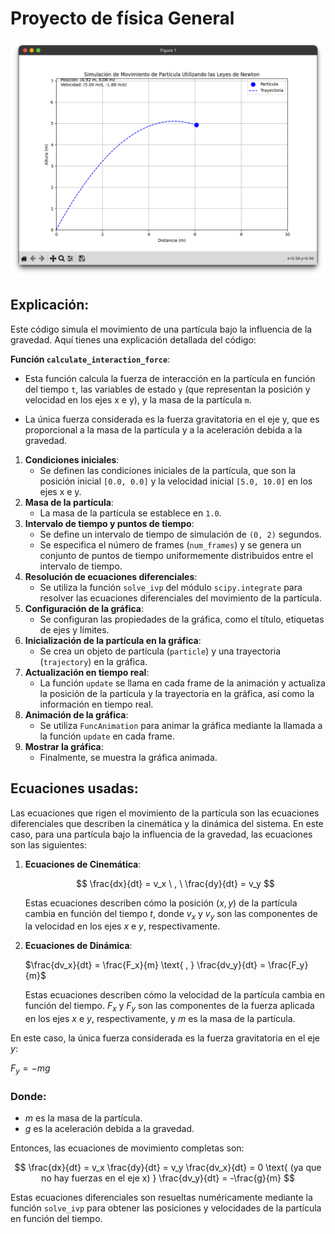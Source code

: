# Proyecto de física General

![Screenshot](./Screenshot.png)

## Explicación:

Este código simula el movimiento de una partícula bajo la influencia de la gravedad. Aquí tienes una explicación detallada del código:

**Función `calculate_interaction_force`**:

- Esta función calcula la fuerza de interacción en la partícula en función del tiempo `t`, las variables de estado `y` (que representan la posición y velocidad en los ejes x e y), y la masa de la partícula `m`.

- La única fuerza considerada es la fuerza gravitatoria en el eje y, que es proporcional a la masa de la partícula y a la aceleración debida a la gravedad.
1. **Condiciones iniciales**:
    - Se definen las condiciones iniciales de la partícula, que son la posición inicial `[0.0, 0.0]` y la velocidad inicial `[5.0, 10.0]` en los ejes x e y.
2. **Masa de la partícula**:
    - La masa de la partícula se establece en `1.0`.
3. **Intervalo de tiempo y puntos de tiempo**:
    - Se define un intervalo de tiempo de simulación de `(0, 2)` segundos.
    - Se especifica el número de frames (`num_frames`) y se genera un conjunto de puntos de tiempo uniformemente distribuidos entre el intervalo de tiempo.
4. **Resolución de ecuaciones diferenciales**:
    - Se utiliza la función `solve_ivp` del módulo `scipy.integrate` para resolver las ecuaciones diferenciales del movimiento de la partícula.
5. **Configuración de la gráfica**:
    - Se configuran las propiedades de la gráfica, como el título, etiquetas de ejes y límites.
6. **Inicialización de la partícula en la gráfica**:
    - Se crea un objeto de partícula (`particle`) y una trayectoria (`trajectory`) en la gráfica.
7. **Actualización en tiempo real**:
    - La función `update` se llama en cada frame de la animación y actualiza la posición de la partícula y la trayectoria en la gráfica, así como la información en tiempo real.
8. **Animación de la gráfica**:
    - Se utiliza `FuncAnimation` para animar la gráfica mediante la llamada a la función `update` en cada frame.
9. **Mostrar la gráfica**:
    - Finalmente, se muestra la gráfica animada.

## Ecuaciones usadas:

Las ecuaciones que rigen el movimiento de la partícula son las ecuaciones diferenciales que describen la cinemática y la dinámica del sistema. En este caso, para una partícula bajo la influencia de la gravedad, las ecuaciones son las siguientes:

1. **Ecuaciones de Cinemática**:
    
    $$
     \frac{dx}{dt} = v_x 
    \ , \ \frac{dy}{dt} = v_y 
    $$
    
    Estas ecuaciones describen cómo la posición $(x, y)$ de la partícula cambia en función del tiempo $t$, donde $v_x$ y $v_y$  son las componentes de la velocidad en los ejes $x$ e $y$, respectivamente.
    
2. **Ecuaciones de Dinámica**:
    
    $\frac{dv_x}{dt} = \frac{F_x}{m} \text{ , }
    \frac{dv_y}{dt} = \frac{F_y}{m}$ 
    
    Estas ecuaciones describen cómo la velocidad de la partícula cambia en función del tiempo. $F_x$ y $F_y$ son las componentes de la fuerza aplicada en los ejes $x$ e $y$, respectivamente, y $m$ es la masa de la partícula.
    

En este caso, la única fuerza considerada es la fuerza gravitatoria en el eje $y$:

$F_y = -mg$

### Donde:

- $m$ es la masa de la partícula.
- $g$ es la aceleración debida a la gravedad.

Entonces, las ecuaciones de movimiento completas son:

$$
\frac{dx}{dt} = v_x
\frac{dy}{dt} = v_y
\frac{dv_x}{dt} = 0  \text{ (ya que no hay fuerzas en el eje x) }
\frac{dv_y}{dt} = -\frac{g}{m}
$$

Estas ecuaciones diferenciales son resueltas numéricamente mediante la función `solve_ivp` para obtener las posiciones y velocidades de la partícula en función del tiempo.